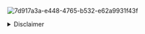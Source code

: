 ![7d917a3a-e448-4765-b532-e62a9931f43f](https://github.com/deadcandle/Schooluitje/assets/59292383/93aa2e9d-cee7-4215-9844-ef27dd18e81f)

<details>
  <summary>Disclaimer</summary>
  Klein probleem in de code design waardoor ik uiteindelijk random docenten heb toegewezen per schoolreisje:
  ```php
    public static function findAvailableTeacher() {
        // choose random teacher
        return self::$teachers[array_rand(self::$teachers, 1)];
    }
  ``` 
</details>
